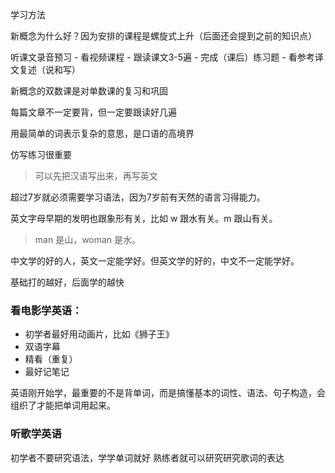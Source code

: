 学习方法

新概念为什么好？因为安排的课程是螺旋式上升（后面还会提到之前的知识点）

听课文录音预习 - 看视频课程 - 跟读课文3-5遍 - 完成（课后）练习题 - 看参考译文复述（说和写）


新概念的双数课是对单数课的复习和巩固


每篇文章不一定要背，但一定要跟读好几遍

用最简单的词表示复杂的意思，是口语的高境界

仿写练习很重要
> 可以先把汉语写出来，再写英文


超过7岁就必须需要学习语法，因为7岁前有天然的语言习得能力。


英文字母早期的发明也跟象形有关，比如 w 跟水有关。m 跟山有关。
> man 是山，woman 是水。


中文学的好的人，英文一定能学好。但英文学的好的，中文不一定能学好。


基础打的越好，后面学的越快

### 看电影学英语：
- 初学者最好用动画片，比如《狮子王》
- 双语字幕
- 精看（重复）
- 最好记笔记


英语刚开始学，最重要的不是背单词，而是搞懂基本的词性、语法、句子构造，会组织了才能把单词用起来。

### 听歌学英语

初学者不要研究语法，学学单词就好
熟练者就可以研究研究歌词的表达


